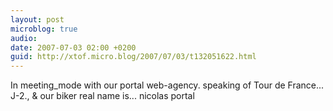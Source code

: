 ```yaml
---
layout: post
microblog: true
audio: 
date: 2007-07-03 02:00 +0200
guid: http://xtof.micro.blog/2007/07/03/t132051622.html
---
```

In meeting_mode with our portal web-agency. speaking of Tour de France... J-2., &amp; our biker real name is... nicolas portal
